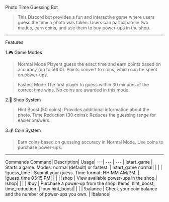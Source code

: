 Photo Time Guessing Bot

>This Discord bot provides a fun and interactive game where users guess the time a photo was taken. 
Users can participate in two modes, earn coins, and use them to buy power-ups in the shop.
---
Features

1.🎮 Game Modes
>Normal Mode
Players guess the exact time and earn points based on accuracy (up to 5000).
Points convert to coins, which can be spent on power-ups.

>Fastest Mode
The first player to guess within 30 minutes of the correct time wins.
No coins are awarded in this mode.

2.🛒 Shop System
>Hint Boost (50 coins): Provides additional information about the photo.
Time Reduction (30 coins): Reduces the guessing range for easier answers.

3.💰 Coin System
>Earn coins based on guessing accuracy in Normal Mode.
Use coins to purchase power-ups.
---
Commands
Command|	Description|	Usage| 
---| --- | --- |
!start_game <mode> |	Starts a game. Modes: normal (default) or fastest.	|                    !start_game normal|
|  |  |
!guess_time <time> |	Submit your guess. Time format: HH:MM AM/PM.	       |                   !guess_time 03:15 PM|
|  |  |
!shop	             | View available power-ups in the shop.|	                                  !shop|
|  |  |
!buy <item>	       | Purchase a power-up from the shop. Items: hint_boost, time_reduction.	|  !buy hint_boost|
|  |  |
!balance	         | Check your coin balance and the number of power-ups you own.           |	!balance|




